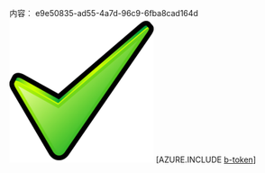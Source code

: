 内容︰ e9e50835-ad55-4a7d-96c9-6fba8cad164d![图像](9c07f035-633f-4c99-beca-f53cd067b796.png)
[AZURE.INCLUDE [b-token](3b1dfc73-5db5-4ff3-b86c-b0d78c701255.md)]
